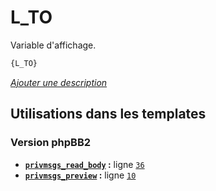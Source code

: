 # L_TO


Variable d'affichage.

```html
{L_TO}
```

[*Ajouter une description*](https://fa-tvars.appspot.com/var/L_TO)

## Utilisations dans les templates

### Version phpBB2
* __[`privmsgs_read_body`](../tpl/var/subsilver/privmsgs_read_body.md#readme) :__ ligne [`36`](../tpl/src/subsilver/privmsgs_read_body.tpl#L36)
* __[`privmsgs_preview`](../tpl/var/subsilver/privmsgs_preview.md#readme) :__ ligne [`10`](../tpl/src/subsilver/privmsgs_preview.tpl#L10)